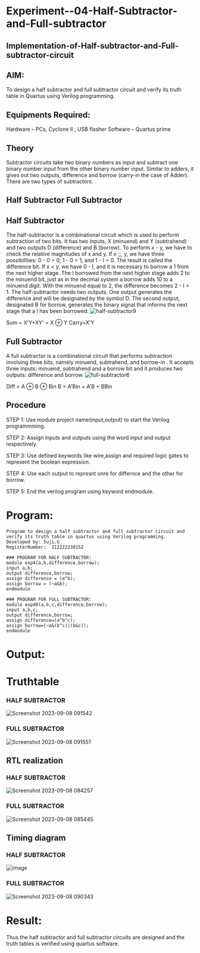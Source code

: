 # Experiment--04-Half-Subtractor-and-Full-subtractor
## Implementation-of-Half-subtractor-and-Full-subtractor-circuit
## AIM:
To design a half subtractor and full subtractor circuit and verify its truth table in Quartus using Verilog programming.

## Equipments Required:
 Hardware – PCs, Cyclone II , USB flasher
 Software – Quartus prime
## Theory
Subtractor circuits take two binary numbers as input and subtract one binary number input from the other binary number input. Similar to adders, it gives out two outputs, difference and borrow (carry-in the case of Adder). There are two types of subtractors.

## Half Subtractor Full Subtractor
## Half Subtractor
The half-subtractor is a combinational circuit which is used to perform subtraction of two bits. It has two inputs, X (minuend) and Y (subtrahend) and two outputs D (difference) and B (borrow). To perform x - y, we have to check the relative magnitudes of x and y. If x ;;, y, we have three possibilities: 0 - 0 = 0, 1 - 0 = 1, and 1 - I = 0. The result is called the difference bit. If x < y, we have 0 - I, and it is necessary to borrow a 1 from the next higher stage. The I borrowed from the next higher stage adds 2 to the minuend bit, just as in the decimal system a borrow adds 10 to a minuend digit. With the minuend equal to 2, the difference becomes 2 - I = 1. The half-subtractor needs two outputs. One output generates the difference and will be designated by the symbol D. The second output, designated B for borrow, generates the binary signal that informs the next stage that a I has been borrowed.
![half-subtractor9](https://user-images.githubusercontent.com/36288975/166112538-58c3bc7c-ee5d-4e6a-ac8d-8e8328efe27a.png)


Sum = X'Y+XY' = X ⊕ Y
Carry=X'Y

## Full Subtractor
A full subtractor is a combinational circuit that performs subtraction involving three bits, namely minuend, subtrahend, and borrow-in . It accepts three inputs: minuend, subtrahend and a borrow bit and it produces two outputs: difference and borrow. 
![full-subtractor6](https://user-images.githubusercontent.com/36288975/166112541-24c68359-3de8-4674-ae22-8272ffc385ed.png)


Diff = A ⊕ B ⊕ Bin B = A'Bin + A'B + BBin

## Procedure
STEP 1: Use module project name(input,output) to start the Verilog programmming.

STEP 2: Assign inputs and outputs using the word input and output respectively.

STEP 3: Use defined keywords like wire,assign and required logic gates to represent the boolean expression.

STEP 4: Use each output to represnt onre for differnce and the other for borrow.

STEP 5: End the verilog program using keyword endmodule.


# Program:
```
Program to design a half subtractor and full subtractor circuit and verify its truth table in quartus using Verilog programming.
Developed by: Suji.G
RegisterNumber:  212222230152

### PROGRAM FOR HALF SUBTRACTOR:
module exp4(a,b,difference,borrow);
input a,b;
output difference,borrow;
assign difference = (a^b);
assign borrow = (~a&b);
endmodule

### PROGRAM FOR FULL SUBTRACTOR:
module exp40(a,b,c,difference,borrow);
input a,b,c;
output difference,borrow;
assign difference=(a^b^c);
assign borrow=(~a&(b^c)|(b&c));
endmodule
```

# Output:
# Truthtable
### HALF SUBTRACTOR
![Screenshot 2023-09-08 091542](https://github.com/sujigunasekar/Experiment--03-Half-Subtractor-and-Full-subtractor/assets/119559822/84f21469-9d39-49bb-bcdf-ae1ff237d1ba)
### FULL SUBTRACTOR
![Screenshot 2023-09-08 091551](https://github.com/sujigunasekar/Experiment--03-Half-Subtractor-and-Full-subtractor/assets/119559822/0d9e16e8-693c-4334-b7eb-e97d88bf850a)
##  RTL realization
### HALF SUBTRACTOR
![Screenshot 2023-09-08 084257](https://github.com/sujigunasekar/Experiment--03-Half-Subtractor-and-Full-subtractor/assets/119559822/fdfa6e9c-8c3c-4193-a1a4-8560729ec2f0)
### FULL SUBTRACTOR
![Screenshot 2023-09-08 085445](https://github.com/sujigunasekar/Experiment--03-Half-Subtractor-and-Full-subtractor/assets/119559822/3c50ed57-27d6-4f28-98a3-9c8f87f5ff7e)
## Timing diagram 
### HALF SUBTRACTOR
![image](https://github.com/sujigunasekar/Experiment--03-Half-Subtractor-and-Full-subtractor/assets/119559822/a66d0b26-e615-49c1-ba3c-526b24a032d4)
### FULL SUBTRACTOR
![Screenshot 2023-09-08 090343](https://github.com/sujigunasekar/Experiment--03-Half-Subtractor-and-Full-subtractor/assets/119559822/f5bf64dc-63db-476e-bc5e-c009b58aeb2d)

# Result:
Thus the half subtractor and full subtractor circuits are designed and the truth tables is verified using quartus software.
